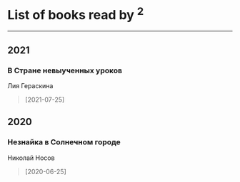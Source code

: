 # List of books read by [](https://www.facebook.com/profile.php?id=2429115410558517)<sup>2</sup>
---

## 2021

### В Стране невыученных уроков
Лия Гераскина
> [2021-07-25] 



## 2020

### Незнайка в Солнечном городе
Николай Носов
> [2020-06-25] 



